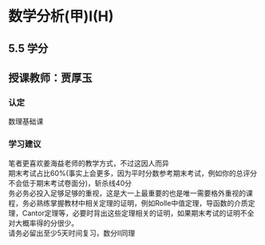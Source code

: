 # 数学分析(甲)I(H) 
## 5.5 学分
## 授课教师：贾厚玉

### 认定
数理基础课

### 学习建议
笔者更喜欢姜海益老师的教学方式，不过这因人而异  
期末考试占比60%(事实上会更多，因为平时分数参考期末考试，例如你的总评分不会低于期末考试卷面分)，斩杀线40分  
务必务必投入足够足够的重视，这是大一上最重要的也是唯一需要格外重视的课程，务必熟练掌握教材中相关定理的证明，例如Rolle中值定理，导函数的介质定理，Cantor定理等，必要时背出这些定理相关的证明，如果期末考试的证明不全对大概率得的分很少。  
请务必留出至少5天时间复习，数分II同理  
